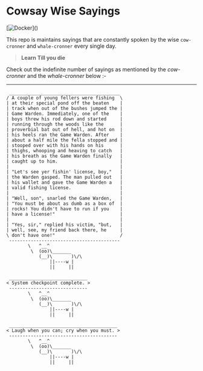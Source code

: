 # Cowsay Wise Sayings

[![Docker](https://cdn.vox-cdn.com/thumbor/fbrTLtxuP2D29o8VJUaE-u3NKfU=/0x0:792x613/1200x800/filters:focal(300x237:426x363)/cdn.vox-cdn.com/uploads/chorus_image/image/59850273/Docker_logo_011.0.png)]()


This repo is maintains sayings that are constantly spoken by the wise `cow-cronner` and `whale-cronner` every single day.




> **Learn Till you die**


Check out the indefinite number of sayings as mentioned by the *cow-cronner* and the *whale-cronner* below :-

---
```
 _________________________________________
/ A couple of young fellers were fishing  \
| at their special pond off the beaten    |
| track when out of the bushes jumped the |
| Game Warden. Immediately, one of the    |
| boys threw his rod down and started     |
| running through the woods like the      |
| proverbial bat out of hell, and hot on  |
| his heels ran the Game Warden. After    |
| about a half mile the fella stopped and |
| stooped over with his hands on his      |
| thighs, whooping and heaving to catch   |
| his breath as the Game Warden finally   |
| caught up to him.                       |
|                                         |
| "Let's see yer fishin' license, boy,"   |
| the Warden gasped. The man pulled out   |
| his wallet and gave the Game Warden a   |
| valid fishing license.                  |
|                                         |
| "Well, son", snarled the Game Warden,   |
| "You must be about as dumb as a box of  |
| rocks! You didn't have to run if you    |
| have a license!"                        |
|                                         |
| "Yes, sir," replied his victim, "but,   |
| well, see, my friend back there, he     |
\ don't have one!"                        /
 -----------------------------------------
        \   ^__^
         \  (oo)\_______
            (__)\       )\/\
                ||----w |
                ||     ||
```
```
 _____________________________
< System checkpoint complete. >
 -----------------------------
        \   ^__^
         \  (oo)\_______
            (__)\       )\/\
                ||----w |
                ||     ||
```
```
 ________________________________________
< Laugh when you can; cry when you must. >
 ----------------------------------------
        \   ^__^
         \  (oo)\_______
            (__)\       )\/\
                ||----w |
                ||     ||
```
